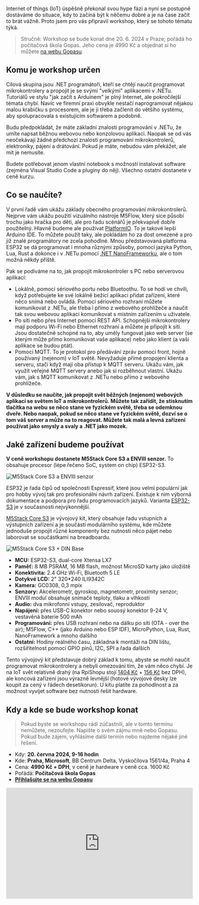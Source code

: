 <!-- dcterms:title = Zvu vás na IoT workshop pro .NET programátory -->
<!-- dcterms:abstract = IoT hype je za námi a je tedy čas se jím začít seriózně zabývat. Připravil jsem pro vás workshop o programování mikrokontrolerů, ale hlavně o tom, jak je využít v běžné praxi a propojit je s "velkými" .NET aplikacemi. -->
<!-- dcterms:creator = Michal Altair Valášek -->
<!-- x4w:pictureUrl = /perex-pictures/20240604-iot-workshop.jpg -->
<!-- x4w:coverUrl = /cover-pictures/20240604-iot-workshop.jpg -->
<!-- x4w:pictureWidth = 150 -->
<!-- x4w:pictureHeight = 150 -->
<!-- x4w:category = IT -->
<!-- x4w:category = Akce a události -->
<!-- dcterms:date = 2024-06-04 -->

Internet of things (IoT) úspěšně překonal svou hype fázi a nyní se postupně dostáváme do situace, kdy to začíná být k něčemu dobré a je na čase začít to brát vážně. Proto jsem pro vás připravil workshop, který se tohoto tématu týká.

> Stručně: Workshop se bude konat dne 20. 6. 2024 v Praze; pořádá ho počítačová škola Gopas. Jeho cena je 4990 Kč a objednat si ho můžete [na webu Gopasu](https://www.gopas.cz/workshop-altairovy-magicke-krabicky-aneb-hrajeme-si-s-iot_wamagbox).

## Komu je workshop určen

Cílová skupina jsou .NET programátoři, kteří se chtějí naučit programovat mikrokontrolery a propojit je se svými "velkými" aplikacemi v .NETu. Tutoriálů ve stylu "jak začít s Arduinem" je plný Internet, ale pokročilejší témata chybí. Navíc ve firemní praxi obvykle nestačí naprogramovat nějakou malou krabičku s procesorem, ale je ji třeba začlenit do většího systému, aby spolupracovala s existujícím softwarem a podobně.

Budu předpokládat, že máte základní znalosti programování v .NETu, že umíte napsat běžnou webovou nebo konzolovou aplikaci. Naopak se od vás neočekávají žádné předchozí znalosti programování mikrokontrolerů, elektroniky, pájení a drátování. Pokud je máte, nebudou vám překážet, ale mít je nemusíte.

Budete potřebovat jenom vlastní notebook s možností instalovat software (zejména Visual Studio Code a pluginy do něj). Všechno ostatní dostanete v ceně kurzu.

## Co se naučíte?

V první řadě vám ukážu základy obecného programování mikrokontrolerů. Nejprve vám ukážu použití vizuálního nástroje M5Flow, který sice působí trochu jako hračka pro děti, ale pro řadu scénářů je překvapivě dobře použitelný. Hlavně budeme ale používat [PlatformIO](https://platformio.org/). To je takové lepší Arduino IDE. To můžete použít taky, ale pokládám ho za dost omezené a pro již znalé programátory ne zcela pohodlné. Mnou představovaná platforma ESP32 se dá programovat i mnoha různými způsoby, pomocí jazyka Python, Lua, Rust a dokonce i v .NETu pomocí [.NET NanoFrameworku](https://www.nanoframework.net/), ale o tom možná někdy příště.

Pak se podíváme na to, jak propojit mikrokontroler s PC nebo serverovou aplikací:

* Lokálně, pomocí sériového portu nebo Bluetoothu. To se hodí ve chvíli, když potřebujete ke své lokálně bežící aplikaci přidat zařízení, které něco snímá nebo ovládá. Pomocí sériového rozhraní můžete komunikovat z .NETu, ale třeba i přímo z webového prohlížeče a naučit tak svou webovou aplikaci komunikovat s místním zařízením u uživatele.
* Po síti nebo přes Internet pomocí REST API. Schopnější mikrokontrolery mají podporu Wi-Fi nebo Ethernet rozhraní a můžete je připojit k síti. Jsou dostatečně schopné na to, aby uměly fungovat jako web server (se kterým může přímo komunikovat vaše aplikace) nebo jako klient (a vaší aplikace se budou ptát).
* Pomocí MQTT. To je protokol pro předávání zpráv pomocí front, hojně používaný (nejenom) v IoT světě. Nevyžaduje přímé propojení klienta a serveru, stačí když mají oba přístup k MQTT serveru. Ukážu vám, jak využít veřejné MQTT servery anebo jak si rozběhnout vlastní. Ukážu vám, jak s MQTT komunikovat z .NETu nebo přímo z webového prohlížeče.

**V důsledku se naučíte, jak propojit svět běžných (nejenom) webových aplikací se světem IoT a mikrokontrolerů. Můžete tak zařídit, že stisknutím tlačítka na webu se něco stane ve fyzickém světě, třeba se odemknou dveře. Nebo naopak, pokud se něco stane ve fyzickém světě, dozví se o tom váš server a může na to reagovat. Můžete tak malá a levná zařízení používat jako smysly a svaly a .NET jako mozek.**

## Jaké zařízení budeme používat

**V ceně workshopu dostanete M5Stack Core S3 a ENVIII senzor.** To obsahuje procesor (lépe řečeno SoC, system on chip) ESP32-S3. 

![M5Stack Core S3 a ENVIII senzor](/cover-pictures/20240604-iot-workshop.jpg)

ESP32 je řada čipů od společnosti Espressif, které jsou velmi populární jak pro hobby vývoj tak pro profesionální návrh zařízení. Existuje k nim výborná dokumentace a podpora pro řadu programovacích jazyků. Varianta [ESP32-S3](https://www.espressif.com/en/products/socs/esp32-s3) je v současnosti nejvýkonnější.

[M5Stack Core S3](https://docs.m5stack.com/en/core/CoreS3) je vývojový kit, který obsahuje řadu vstupních a výstupních zařízení a je součástí modulárního systému, kde můžete jednoduše propojit různé komponenty bez nutnosti něco pájet nebo laborovat se součástkami na breadboardu.

![M5Stack Core S3 + DIN Base](https://www.cdn.altairis.cz/Blog/2024/20240604-cores3.jpg)

* **MCU:** ESP32-S3, dual-core Xtensa LX7
* **Paměť:** 8 MB PSRAM, 16 MB flash, možnost MicroSD karty jako úložiště
* **Konektivita:** 2.4 GHz Wi-Fi, Bluetooth 5 LE
* **Dotykvé LCD:** 2" 320*240 ILI9342C
* **Kamera:** GC0308, 0,3 mpix
* **Senzory:** Akcelerometr, gyroskop, magnetometr, proximity senzor; ENVIII modul obsahuje snímače teploty, tlaku a vlhkosti
* **Audio:** dva mikrofonní vstupy, zesilovač, reproduktor
* **Napájení:** přes USB-C konektor nebo souosý konektor 9-24 V, vestavěná baterie 500 mAh
* **Programování:** přes USB rozhraní nebo na dálku po síti (OTA - over the air); M5Flow, C++ (jako Arduino nebo ESP IDF), MicroPython, Lua, Rust, NanoFramework a mnoho dalšího
* **Ostatní:** Hodiny reálného času, základna k montáži na DIN lištu, rozšiřitelnost pomocí GPIO pinů, I2C, SPI a řada dalších

Tento vývojový kit představuje dobrý základ k tomu, abyste se mohli naučit programovat mikrokontrolery a nebyli omezováni tím, že vám něco chybí. Je na IoT svět relativně drahý (na RpiShopu stojí [1404 Kč](https://rpishop.cz/m5stack/6112-m5stack-cores3-esp32s3-lot-development-kit.html) + [156 Kč](https://rpishop.cz/498367/m5stack-env-iv-unit-se-senzorem-teploty-vlhkosti-a-tlaku-sht40-bmp280/) bez DPH), ale koncová zařízení jsou výrazně levnější (hotové vývojové desky lze koupit za cený v řádech desetikorun). U kitu platíte za pohodlnost a za možnost vyvíjet software bez nutnosti řešit hardware.

## Kdy a kde se bude workshop konat

> Pokud byste se workshopu rádi zúčastnili, ale v tomto termínu nemůžete, nezoufejte. Napište o svém zájmu mně nebo Gopasu. Pokud bude zájem, vyhlásíme další termín nebo najdeme nějaké jiné řešení.

* Kdy: **20. června 2024, 9-16 hodin**
* Kde: **Praha, Microsoft**, BB Centrum Delta, Vyskočilova 1561/4a, Praha 4
* Cena: **4990 Kč + DPH**, v ceně je hardware v ceně cca. 1600 Kč
* Pořádá: **Počítačová škola Gopas**
* **[Přihlašujte se na webu Gopasu](https://www.gopas.cz/workshop-altairovy-magicke-krabicky-aneb-hrajeme-si-s-iot_wamagbox)**

<iframe style="border:none" src="https://frame.mapy.cz/s/bupohupapo" width="100%" height="300" frameborder="0"></iframe>
